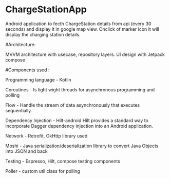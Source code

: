# ChargeStationApp


Android application to fecth ChargeStation details from api (every 30 seconds) and display it in google map view. Onclick of marker icon it will display the charging station details.

#Architecture:

MVVM architecture with usecase, repository layers.
UI design with Jetpack compose


#Components used :

Programming language - Kotlin

Coroutines - Is light wight threads for asynchronous programming and polling

Flow - Handle the stream of data asynchronously that executes sequentially.

Dependency Injection - Hilt-android Hilt provides a standard way to incorporate Dagger dependency injection into an Android application.

Network - Retrofit, OkHttp library used

Moshi - Java serialization/deserialization library to convert Java Objects into JSON and back

Testing - Espresso, Hilt, compose testing components

Poller - custom util class for polling
